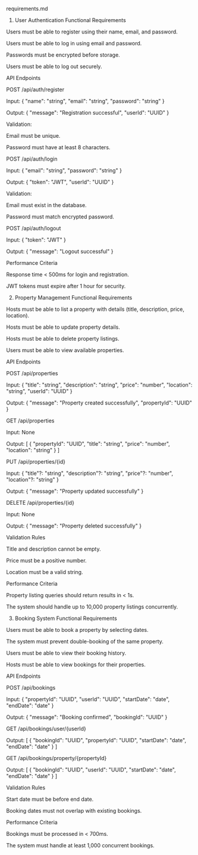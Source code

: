 
requirements.md
1. User Authentication
Functional Requirements

Users must be able to register using their name, email, and password.

Users must be able to log in using email and password.

Passwords must be encrypted before storage.

Users must be able to log out securely.

API Endpoints

POST /api/auth/register

Input: { "name": "string", "email": "string", "password": "string" }

Output: { "message": "Registration successful", "userId": "UUID" }

Validation:

Email must be unique.

Password must have at least 8 characters.

POST /api/auth/login

Input: { "email": "string", "password": "string" }

Output: { "token": "JWT", "userId": "UUID" }

Validation:

Email must exist in the database.

Password must match encrypted password.

POST /api/auth/logout

Input: { "token": "JWT" }

Output: { "message": "Logout successful" }

Performance Criteria

Response time < 500ms for login and registration.

JWT tokens must expire after 1 hour for security.

2. Property Management
Functional Requirements

Hosts must be able to list a property with details (title, description, price, location).

Hosts must be able to update property details.

Hosts must be able to delete property listings.

Users must be able to view available properties.

API Endpoints

POST /api/properties

Input: { "title": "string", "description": "string", "price": "number", "location": "string", "userId": "UUID" }

Output: { "message": "Property created successfully", "propertyId": "UUID" }

GET /api/properties

Input: None

Output: [ { "propertyId": "UUID", "title": "string", "price": "number", "location": "string" } ]

PUT /api/properties/{id}

Input: { "title"?: "string", "description"?: "string", "price"?: "number", "location"?: "string" }

Output: { "message": "Property updated successfully" }

DELETE /api/properties/{id}

Input: None

Output: { "message": "Property deleted successfully" }

Validation Rules

Title and description cannot be empty.

Price must be a positive number.

Location must be a valid string.

Performance Criteria

Property listing queries should return results in < 1s.

The system should handle up to 10,000 property listings concurrently.

3. Booking System
Functional Requirements

Users must be able to book a property by selecting dates.

The system must prevent double-booking of the same property.

Users must be able to view their booking history.

Hosts must be able to view bookings for their properties.

API Endpoints

POST /api/bookings

Input: { "propertyId": "UUID", "userId": "UUID", "startDate": "date", "endDate": "date" }

Output: { "message": "Booking confirmed", "bookingId": "UUID" }

GET /api/bookings/user/{userId}

Output: [ { "bookingId": "UUID", "propertyId": "UUID", "startDate": "date", "endDate": "date" } ]

GET /api/bookings/property/{propertyId}

Output: [ { "bookingId": "UUID", "userId": "UUID", "startDate": "date", "endDate": "date" } ]

Validation Rules

Start date must be before end date.

Booking dates must not overlap with existing bookings.

Performance Criteria

Bookings must be processed in < 700ms.

The system must handle at least 1,000 concurrent bookings.
